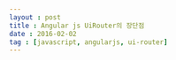 ```yaml
---
layout : post
title : Angular js UiRouter의 장단점
date : 2016-02-02
tag : [javascript, angularjs, ui-router]
---
```


